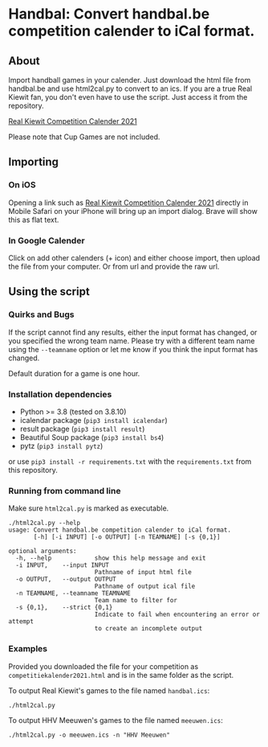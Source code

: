 # Handbal: Convert handbal.be competition calender to iCal format.
## About
Import handball games in your calender. Just download the html file from handbal.be and use html2cal.py to convert to an ics. If you are a true Real Kiewit fan, you don't even have to use the script. Just access it from the repository.

[Real Kiewit Competition Calender 2021](./handbal2021.ics)

Please note that Cup Games are not included.

## Importing
### On iOS
Opening a link such as [Real Kiewit Competition Calender 2021](https://github.com/bclaesen/handbal/raw/master/handbal2021.ics) directly in Mobile Safari on your iPhone will bring up an import dialog. Brave will show this as flat text.

### In Google Calender
Click on add other calenders (+ icon) and either choose import, then upload the file from your computer. Or from url and provide the raw url.


## Using the script
### Quirks and Bugs
If the script cannot find any results, either the input format has changed, or you specified the wrong team name. Please try with a different team name using the `--teamname` option or let me know if you think the input format has changed.

Default duration for a game is one hour.
### Installation dependencies
* Python >= 3.8 (tested on 3.8.10)
* icalendar package (`pip3 install icalendar`)
* result package (`pip3 install result`)
* Beautiful Soup package (`pip3 install bs4`)
* pytz (`pip3 install pytz`)

or use `pip3 install -r requirements.txt` with the `requirements.txt` from this repository.

### Running from command line
Make sure `html2cal.py` is marked as executable.
```
./html2cal.py --help
usage: Convert handbal.be competition calender to iCal format.
       [-h] [-i INPUT] [-o OUTPUT] [-n TEAMNAME] [-s {0,1}]

optional arguments:
  -h, --help            show this help message and exit
  -i INPUT,    --input INPUT
                        Pathname of input html file
  -o OUTPUT,   --output OUTPUT
                        Pathname of output ical file
  -n TEAMNAME, --teamname TEAMNAME
                        Team name to filter for
  -s {0,1},    --strict {0,1}
                        Indicate to fail when encountering an error or attempt
                        to create an incomplete output
```
### Examples
Provided you downloaded the file for your competition as `competitiekalender2021.html` and is in the same folder as the script.

To output Real Kiewit's games to the file named `handbal.ics`:
```
./html2cal.py
```
To output HHV Meeuwen's games to the file named `meeuwen.ics`:
```
./html2cal.py -o meeuwen.ics -n "HHV Meeuwen"
```
